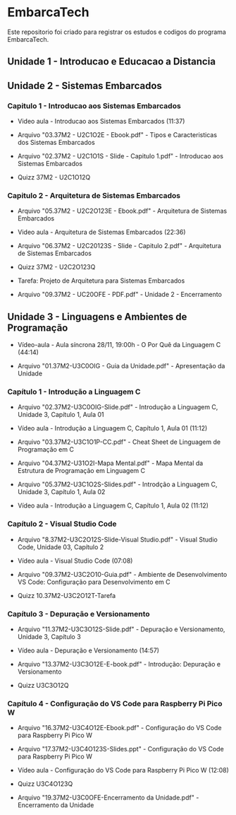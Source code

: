 # EmbarcaTech

Este repositorio foi criado para registrar os estudos e codigos do programa EmbarcaTech.

## Unidade 1 - Introducao e Educacao a Distancia

## Unidade 2 - Sistemas Embarcados

### Capitulo 1 - Introducao aos Sistemas Embarcados

* Video aula - Introducao aos Sistemas Embarcados (11:37)

* Arquivo "03.37M2 - U2C1O2E - Ebook.pdf" - Tipos e Caracteristicas dos Sistemas Embarcados

* Arquivo "02.37M2 - U2C1O1S - Slide - Capitulo 1.pdf" - Introducao aos Sistemas Embarcados

* Quizz 37M2 - U2C1O12Q

### Capitulo 2 - Arquitetura de Sistemas Embarcados

* Arquivo "05.37M2 - U2C2O123E - Ebook.pdf" - Arquitetura de Sistemas Embarcados

* Video aula - Arquitetura de Sistemas Embarcados (22:36)

* Arquivo "06.37M2 - U2C20123S - Slide - Capitulo 2.pdf" -  Arquitetura de Sistemas Embarcados

* Quizz 37M2 - U2C2O123Q

* Tarefa: Projeto de Arquitetura para Sistemas Embarcados

* Arquivo "09.37M2 - UC20OFE - PDF.pdf" - Unidade 2 - Encerramento

## Unidade 3 - Linguagens e Ambientes de Programação

* Vídeo-aula - Aula síncrona 28/11, 19:00h - O Por Quê da Linguagem C (44:14)

* Arquivo "01.37M2-U3C0OIG - Guia da Unidade.pdf" - Apresentação da Unidade

### Capítulo 1 - Introdução a Linguagem C

* Arquivo "02.37M2-U3C0OIG-Slide.pdf" - Introdução a Linguagem C, Unidade 3, Capítulo 1, Aula 01

* Vídeo aula - Introdução a Linguagem C, Capítulo 1, Aula 01 (11:12)

* Arquivo "03.37M2-U3C1O1P-CC.pdf" - Cheat Sheet de Linguagem de Programação em C

* Arquivo "04.37M2-U31O2I-Mapa Mental.pdf" - Mapa Mental da Estrutura de Programação em Linguagem C

* Arquivo "05.37M2-U3C1O2S-Slides.pdf" - Introdção a Linguagem C, Unidade 3, Capítulo 1, Aula 02

* Vídeo aula - Introdução a Linguagem C, Capítulo 1, Aula 02 (11:12)

### Capítulo 2 - Visual Studio Code

* Arquivo "8.37M2-U3C2O12S-Slide-Visual Studio.pdf" - Visual Studio Code, Unidade 03, Capítulo 2

* Vídeo aula - Visual Studio Code (07:08)

* Arquivo "09.37M2-U3C2O10-Guia.pdf" - Ambiente de Desenvolvimento VS Code: Configuração para Desenvolvimento em C

* Quizz 10.37M2-U3C2O12T-Tarefa

### Capítulo 3 - Depuração e Versionamento

* Arquivo "11.37M2-U3C3O12S-Slide.pdf" - Depuração e Versionamento, Unidade 3, Capítulo 3

* Vídeo aula - Depuração e Versionamento (14:57)

* Arquivo "13.37M2-U3C3O12E-E-book.pdf" - Introdução: Depuração e Versionamento

* Quizz U3C3O12Q

### Capítulo 4 - Configuração do VS Code para Raspberry Pi Pico W

* Arquivo "16.37M2-U3C4O12E-Ebook.pdf" - Configuração do VS Code para Raspberry Pi Pico W

* Arquivo "17.37M2-U3C4O123S-Slides.ppt" - Configuração do VS Code para Raspberry Pi Pico W

* Vídeo aula - Configuração do VS Code para Raspberry Pi Pico W (12:08)

* Quizz U3C4O123Q

* Arquivo "19.37M2-U3C0OFE-Encerramento da Unidade.pdf" - Encerramento da Unidade

